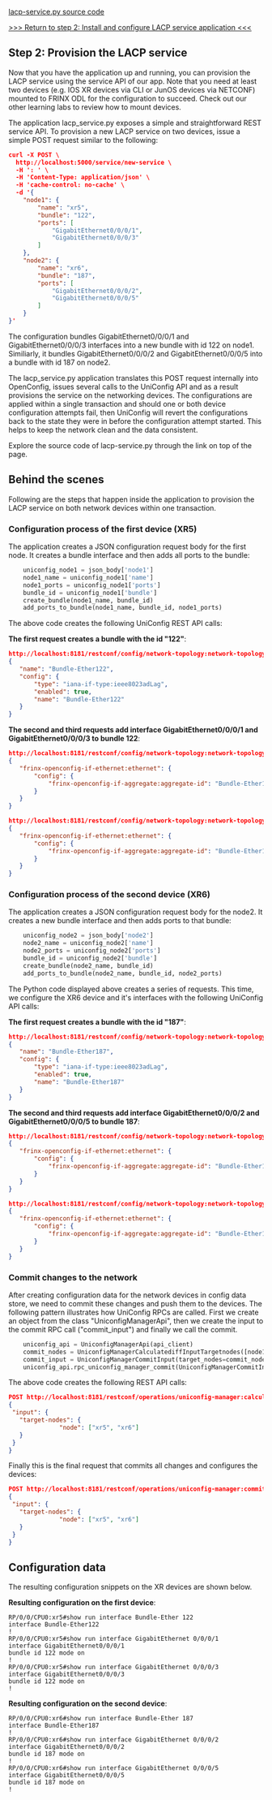 [lacp-service.py source code](https://github.com/FRINXio/Lacp-service-labdocs/blob/master/lacp-service/lacp_service.py)

[>>> Return to step 2: Install and configure LACP service application <<<](2.md)  

## Step 2: Provision the LACP service

Now that you have the application up and running, you can provision the LACP service using the service API of our app. Note that you need at least two devices (e.g. IOS XR devices via CLI or JunOS devices via NETCONF) mounted to FRINX ODL for the configuration to succeed. Check out our other learning labs to review how to mount devices.

The application lacp_service.py exposes a simple and straightforward REST service API.
To provision a new LACP service on two devices, issue a simple POST request similar to the following:

```json
curl -X POST \
  http://localhost:5000/service/new-service \
  -H ': ' \
  -H 'Content-Type: application/json' \
  -H 'cache-control: no-cache' \
  -d '{
    "node1": {
        "name": "xr5",
        "bundle": "122",
        "ports": [
            "GigabitEthernet0/0/0/1",
            "GigabitEthernet0/0/0/3"
        ]
    },
    "node2": {
        "name": "xr6",
        "bundle": "187",
        "ports": [
            "GigabitEthernet0/0/0/2",
            "GigabitEthernet0/0/0/5"
        ]
    }
}'
```

The configuration bundles GigabitEthernet0/0/0/1 and GigabitEthernet0/0/0/3 interfaces into a new bundle with id 122 on node1. Similiarly, it bundles GigabitEthernet0/0/0/2 and GigabitEthernet0/0/0/5 into a bundle with id 187 on node2.

The lacp_service.py application translates this POST request internally into OpenConfig, issues several calls to the UniConfig API and as a result provisions the service on the networking devices. The configurations are applied within a single transaction and should one or both device configuration attempts fail, then UniConfig will revert the configurations back to the state they were in before the configuration attempt started. This helps to keep the network clean and the data consistent.

Explore the source code of lacp-service.py through the link on top of the page.

## Behind the scenes

Following are the steps that happen inside the application to provision the LACP service on both network devices within one transaction. 

### Configuration process of the first device (XR5)

The application creates a JSON configuration request body for the first node. It creates a bundle interface and then adds all ports to the bundle:

```python
    uniconfig_node1 = json_body['node1']
    node1_name = uniconfig_node1['name']
    node1_ports = uniconfig_node1['ports']
    bundle_id = uniconfig_node1['bundle']
    create_bundle(node1_name, bundle_id)
    add_ports_to_bundle(node1_name, bundle_id, node1_ports)
```
The above code creates the following UniConfig REST API calls:

**The first request creates a bundle with the id "122"**:

```json
http://localhost:8181/restconf/config/network-topology:network-topology/topology/uniconfig/node/xr5/frinx-uniconfig-topology:configuration/frinx-openconfig-interfaces:interfaces/interface/Bundle-Ether122
{
   "name": "Bundle-Ether122",
   "config": {
       "type": "iana-if-type:ieee8023adLag",
       "enabled": true,
       "name": "Bundle-Ether122"
   }
}
```

**The second and third requests add interface GigabitEthernet0/0/0/1 and GigabitEthernet0/0/0/3 to bundle 122**:

```json
http://localhost:8181/restconf/config/network-topology:network-topology/topology/uniconfig/node/xr5/frinx-uniconfig-topology:configuration/frinx-openconfig-interfaces:interfaces/interface/GigabitEthernet0%2F0%2F0%2F1/frinx-openconfig-if-ethernet:ethernet
{
   "frinx-openconfig-if-ethernet:ethernet": {
       "config": {
           "frinx-openconfig-if-aggregate:aggregate-id": "Bundle-Ether122"
       }
   }
}

http://localhost:8181/restconf/config/network-topology:network-topology/topology/uniconfig/node/xr5/frinx-uniconfig-topology:configuration/frinx-openconfig-interfaces:interfaces/interface/GigabitEthernet0%2F0%2F0%2F3/frinx-openconfig-if-ethernet:ethernet
{
   "frinx-openconfig-if-ethernet:ethernet": {
       "config": {
           "frinx-openconfig-if-aggregate:aggregate-id": "Bundle-Ether122"
       }
   }
}
```

### Configuration process of the second device (XR6)

The application creates a JSON configuration request body for the node2. It creates a new bundle interface and then adds ports to that bundle:

```python
    uniconfig_node2 = json_body['node2']
    node2_name = uniconfig_node2['name']
    node2_ports = uniconfig_node2['ports']
    bundle_id = uniconfig_node2['bundle']
    create_bundle(node2_name, bundle_id)
    add_ports_to_bundle(node2_name, bundle_id, node2_ports)
```

The Python code displayed above creates a series of requests. This time, we configure the XR6 device and it's interfaces with the following UniConfig API calls:

**The first request creates a bundle with the id "187"**:

```json
http://localhost:8181/restconf/config/network-topology:network-topology/topology/uniconfig/node/xr6/frinx-uniconfig-topology:configuration/frinx-openconfig-interfaces:interfaces/interface/Bundle-Ether187
{
   "name": "Bundle-Ether187",
   "config": {
       "type": "iana-if-type:ieee8023adLag",
       "enabled": true,
       "name": "Bundle-Ether187"
   }
}
```

**The second and third requests add interface GigabitEthernet0/0/0/2 and GigabitEthernet0/0/0/5 to bundle 187**:

```json
http://localhost:8181/restconf/config/network-topology:network-topology/topology/uniconfig/node/xr6/frinx-uniconfig-topology:configuration/frinx-openconfig-interfaces:interfaces/interface/GigabitEthernet0%2F0%2F0%2F2/frinx-openconfig-if-ethernet:ethernet
{
   "frinx-openconfig-if-ethernet:ethernet": {
       "config": {
           "frinx-openconfig-if-aggregate:aggregate-id": "Bundle-Ether187"
       }
   }
}

http://localhost:8181/restconf/config/network-topology:network-topology/topology/uniconfig/node/xr6/frinx-uniconfig-topology:configuration/frinx-openconfig-interfaces:interfaces/interface/GigabitEthernet0%2F0%2F0%2F5/frinx-openconfig-if-ethernet:ethernet
{
   "frinx-openconfig-if-ethernet:ethernet": {
       "config": {
           "frinx-openconfig-if-aggregate:aggregate-id": "Bundle-Ether187"
       }
   }
}
```

### Commit changes to the network

After creating configuration data for the network devices in config data store, we need to commit these changes and push them to the devices. The following pattern illustrates how UniConfig RPCs are called. First we create an object from the class "UniconfigManagerApi", then we create the input to the commit RPC call ("commit_input") and finally we call the commit.

~~~python
    uniconfig_api = UniconfigManagerApi(api_client)
    commit_nodes = UniconfigManagerCalculatediffInputTargetnodes([node1_name, node2_name])
    commit_input = UniconfigManagerCommitInput(target_nodes=commit_nodes)
    uniconfig_api.rpc_uniconfig_manager_commit(UniconfigManagerCommitInputBodyparam(commit_input))
~~~

The above code creates the following REST API calls:

```json
POST http://localhost:8181/restconf/operations/uniconfig-manager:calculate-diff
{
 "input": {
   "target-nodes": {
              "node": ["xr5", "xr6"]
   }
 }
}
```

Finally this is the final request that commits all changes and configures the devices:

```json
POST http://localhost:8181/restconf/operations/uniconfig-manager:commit
{
 "input": {
   "target-nodes": {
              "node": ["xr5", "xr6"]
   }
 }
}
```

## Configuration data

The resulting configuration snippets on the XR devices are shown below.

**Resulting configuration on the first device**:
~~~
RP/0/0/CPU0:xr5#show run interface Bundle-Ether 122
interface Bundle-Ether122
!
RP/0/0/CPU0:xr5#show run interface GigabitEthernet 0/0/0/1
interface GigabitEthernet0/0/0/1
bundle id 122 mode on
!
RP/0/0/CPU0:xr5#show run interface GigabitEthernet 0/0/0/3
interface GigabitEthernet0/0/0/3
bundle id 122 mode on
!
~~~

**Resulting configuration on the second device**:
~~~
RP/0/0/CPU0:xr6#show run interface Bundle-Ether 187
interface Bundle-Ether187
!
RP/0/0/CPU0:xr6#show run interface GigabitEthernet 0/0/0/2
interface GigabitEthernet0/0/0/2
bundle id 187 mode on
!
RP/0/0/CPU0:xr6#show run interface GigabitEthernet 0/0/0/5
interface GigabitEthernet0/0/0/5
bundle id 187 mode on
!
~~~


